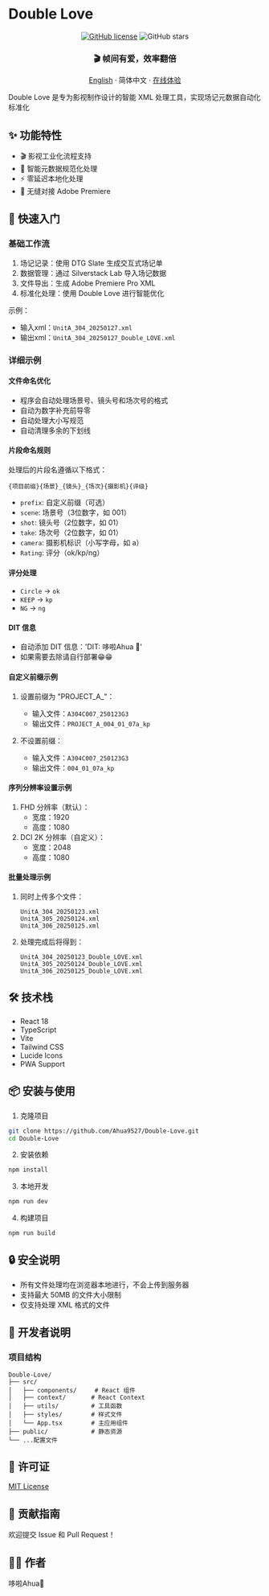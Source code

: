 # Double Love

<div align="center">

[![GitHub license](https://img.shields.io/github/license/Ahua9527/Double-Love)](https://github.com/Ahua9527/Double-Love/blob/main/LICENSE)
![GitHub stars](https://img.shields.io/github/stars/Ahua9527/Double-Love)

<h3>🎬 帧间有爱，效率翻倍</h3>

[//]: # (藏在代码里的彩蛋)
<!Double Love：让每个镜头都藏着我未说出口的帧率 -->

[English](./README.en.md) · 简体中文 · [在线体验](https://double-love.ahua.space)

</div>

Double Love 是专为影视制作设计的智能 XML 处理工具，实现场记元数据自动化标准化

## ✨ 功能特性

- 🎬 影视工业化流程支持
- 📝 智能元数据规范化处理
- ⚡ 零延迟本地化处理
- 🧩 无缝对接 Adobe Premiere

## 🚀 快速入门

### 基础工作流

1. 场记记录：使用 DTG Slate 生成交互式场记单
2. 数据管理：通过 Silverstack Lab 导入场记数据
3. 文件导出：生成 Adobe Premiere Pro XML
4. 标准化处理：使用 Double Love 进行智能优化

示例：
- 输入xml：`UnitA_304_20250127.xml`
- 输出xml：`UnitA_304_20250127_Double_LOVE.xml`

### 详细示例

#### 文件命名优化
- 程序会自动处理场景号、镜头号和场次号的格式
- 自动为数字补充前导零
- 自动处理大小写规范
- 自动清理多余的下划线

#### 片段命名规则

处理后的片段名遵循以下格式：
```
{项目前缀}{场景}_{镜头}_{场次}{摄影机}{评级}
```

- `prefix`: 自定义前缀（可选）
- `scene`: 场景号（3位数字，如 001）
- `shot`: 镜头号（2位数字，如 01）
- `take`: 场次号（2位数字，如 01）
- `camera`: 摄影机标识（小写字母，如 a）
- `Rating`: 评分（ok/kp/ng）

#### 评分处理
- `Circle` → `ok`
- `KEEP` → `kp`
- `NG` → `ng`

#### DIT 信息
- 自动添加 DIT 信息：'DIT: 哆啦Ahua 🌱'
- 如果需要去除请自行部署😁😁

#### 自定义前缀示例

1. 设置前缀为 "PROJECT_A_"：
   - 输入文件：`A304C007_250123G3`
   - 输出文件：`PROJECT_A_004_01_07a_kp`

2. 不设置前缀：
   - 输入文件：`A304C007_250123G3`
   - 输出文件：`004_01_07a_kp`

#### 序列分辨率设置示例

1. FHD 分辨率（默认）：
   - 宽度：1920
   - 高度：1080   
2. DCI 2K 分辨率（自定义）：
   - 宽度：2048
   - 高度：1080   

#### 批量处理示例

1. 同时上传多个文件：
   ```
   UnitA_304_20250123.xml
   UnitA_305_20250124.xml
   UnitA_306_20250125.xml
   ```

2. 处理完成后将得到：
   ```
   UnitA_304_20250123_Double_LOVE.xml
   UnitA_305_20250124_Double_LOVE.xml
   UnitA_306_20250125_Double_LOVE.xml
   ```

## 🛠️ 技术栈

- React 18
- TypeScript
- Vite
- Tailwind CSS
- Lucide Icons
- PWA Support

## 📦 安装与使用

1. 克隆项目

```bash
git clone https://github.com/Ahua9527/Double-Love.git
cd Double-Love
```

2. 安装依赖

```bash
npm install
```

3. 本地开发

```bash
npm run dev
```

4. 构建项目

```bash
npm run build
```

## 🔒 安全说明

- 所有文件处理均在浏览器本地进行，不会上传到服务器
- 支持最大 50MB 的文件大小限制
- 仅支持处理 XML 格式的文件

## 🌈 开发者说明

### 项目结构

```
Double-Love/
├── src/
│   ├── components/     # React 组件
│   ├── context/       # React Context
│   ├── utils/         # 工具函数
│   ├── styles/        # 样式文件
│   └── App.tsx        # 主应用组件
├── public/            # 静态资源
└── ...配置文件
```


## 📃 许可证

[MIT License](LICENSE)

## 🤝 贡献指南

欢迎提交 Issue 和 Pull Request！

## 👨‍💻 作者

哆啦Ahua🌱